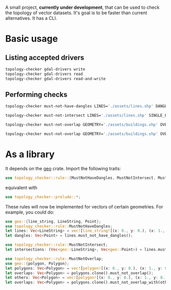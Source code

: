 A small project, **currently under development**, that can be used to check the topology of vector datasets. It's goal is to be faster than current alternatives. It has a CLI.

# Basic usage

## Listing accepted drivers
```sh
topology-checker gdal-drivers write
topology-checker gdal-drivers read
topology-checker gdal-drivers read-and-write
```

## Performing checks
```sh
topology-checker must-not-have-dangles LINES='./assets/lines.shp' DANGLES='./assets/dangles.shp'

topology-checker must-not-intersect LINES='./assets/lines.shp' SINGLE_POINTS='./assets/point_intersections.shp' COLLINEAR_LINES='./assets/line_intersections.shp'

topology-checker must-not-overlap GEOMETRY='./assets/buildings.shp' OVERLAPS='./assets/overlaps.shp'

topology-checker must-not-overlap GEOMETRY='./assets/buildings.shp' OVERLAPS='./assets/overlaps.shp' OTHER='./assets/buildings_other.shp'
```

# As a library
It depends on the [geo](https://crates.io/crates/geo) crate. Import the following traits:
```rust
use topology_checker::rule::{MustNotHaveDangles, MustNotIntersect, MustNotOverlap};
```
equivalent with
```rust
use topology_checker::prelude::*;
```
These rules will now be implemented for vectors of certain geometries. For example, you could do:
```rust
use geo::{line_string, LineString, Point};
use topology_checker::rule::MustNotHaveDangles;
let lines: Vec<LineString> = vec![line_string![(x: 0., y: 0.), (x: 1., y: 1.)], line_string![(x: 1., y: 1.), (x: 2., y: 2.)]];
let dangles: Vec<Point> = lines.must_not_have_dangles();

use topology_checker::rule::MustNotIntersect;
let intersections: (Vec<geo::LineString>, Vec<geo::Point>) = lines.must_not_intersect();

use topology_checker::rule::MustNotOverlap;
use geo::{polygon, Polygon};
let polygons: Vec<Polygon> = vec![polygon![(x: 0., y: 0.), (x: 1., y: 0.), (x: 1., y: 1.), (x: 0., y: 1.), (x: 0., y: 0.)], polygon![(x: 1., y: 1.), (x: 2., y: 1.), (x: 2., y: 2.), (x: 1., y: 2.), (x: 1., y: 1.)]];
let overlaps: Vec<Polygon> = polygons.clone().must_not_overlap();
let others: Vec<Polygon> = vec![polygon![(x: 0., y: 0.), (x: 1., y: 0.), (x: 1., y: 1.), (x: 0., y: 1.), (x: 0., y: 0.)], polygon![(x: 1., y: 1.), (x: 2., y: 1.), (x: 2., y: 2.), (x: 1., y: 2.), (x: 1., y: 1.)]];
let overlaps: Vec<Polygon> = polygons.clone().must_not_overlap_with(others);
```

